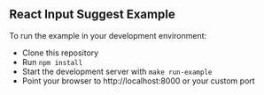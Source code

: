 ## React Input Suggest Example

To run the example in your development environment:

* Clone this repository
* Run `npm install`
* Start the development server with `make run-example`
* Point your browser to http://localhost:8000 or your custom port
